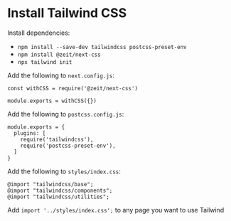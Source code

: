 # Install Tailwind CSS
Install dependencies:
- `npm install --save-dev tailwindcss postcss-preset-env`
- `npm install @zeit/next-css`
- `npx tailwind init`

Add the following to `next.config.js`:
```
const withCSS = require('@zeit/next-css')

module.exports = withCSS({})
```

Add the following to `postcss.config.js`:
```
module.exports = {
  plugins: [
    require('tailwindcss'),
    require('postcss-preset-env'),
  ]
}
```

Add the following to `styles/index.css`:
```
@import "tailwindcss/base";
@import "tailwindcss/components";
@import "tailwindcss/utilities";
```

Add `import '../styles/index.css';` to any page you want to use Tailwind
